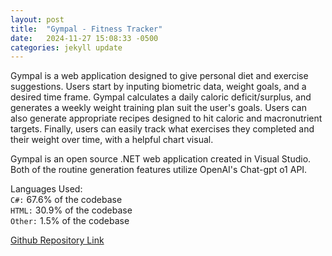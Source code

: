 ```yaml
---
layout: post
title:  "Gympal - Fitness Tracker"
date:   2024-11-27 15:08:33 -0500
categories: jekyll update
---
```

Gympal is a web application designed to give personal diet and exercise suggestions. Users start by inputing biometric data, weight goals, and a desired time frame. Gympal calculates a daily caloric deficit/surplus, and generates a weekly weight training plan suit the user's goals. Users can also generate appropriate recipes designed to hit caloric and macronutrient targets. Finally, users can easily track what exercises they completed and their weight over time, with a helpful chart visual.  
  
Gympal is an open source .NET web application created in Visual Studio. Both of the routine generation features utilize OpenAI's Chat-gpt o1 API.  

Languages Used:  
`C#:` 67.6% of the codebase  
`HTML:` 30.9% of the codebase  
`Other:` 1.5% of the codebase  
  
[Github Repository Link](https://github.com/OrionGregory/PersonalRoutine-MealPlanner)
